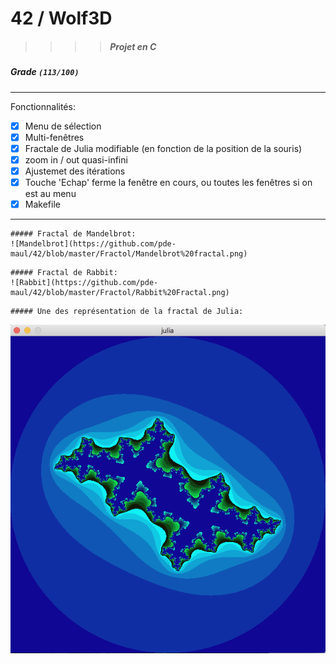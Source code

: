 
# 42  /  Wolf3D
>>>> ##### Projet en C

##### Grade ``(113/100)``
--------  -----------------------

Fonctionnalités:
- [X] Menu de sélection
- [X] Multi-fenêtres
- [X] Fractale de Julia modifiable (en fonction de la position de la souris)
- [X] zoom in / out quasi-infini
- [X] Ajustemet des itérations
- [X] Touche 'Echap' ferme la fenêtre en cours, ou toutes les fenêtres si on est au menu
- [X] Makefile

 -----------------------
 ```
##### Fractal de Mandelbrot:
![Mandelbrot](https://github.com/pde-maul/42/blob/master/Fractol/Mandelbrot%20fractal.png)
```
```
##### Fractal de Rabbit:
![Rabbit](https://github.com/pde-maul/42/blob/master/Fractol/Rabbit%20Fractal.png)
```
```
##### Une des représentation de la fractal de Julia:
```
![Rabbit](https://github.com/pde-maul/42/blob/master/Fractol/Julia%20fractal.png)

